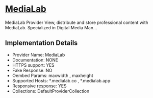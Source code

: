 # [MediaLab](https://medialab.co)

MediaLab Provider
View, distribute and store professional content with
MediaLab. Specialized in Digital Media Man...

## Implementation Details

- Provider
Name: MediaLab
- Documentation: NONE
- HTTPS support: YES
- Fake Response: NO
- Oembed Params: maxwidth , maxheight
- Supported Hosts: *.medialab.co , *.medialab.app
- Responsive response: YES
- Collections: DefaultProviderCollection



